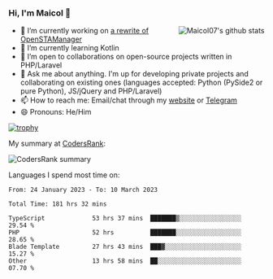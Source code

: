 ### Hi, I'm Maicol 👋
<img align="right" src="https://github-readme-stats.vercel.app/api?username=maicol07&count_private=true&count_private=true&show_icons=true" alt="Maicol07's github stats">

- 🔭 I’m currently working on [a rewrite of OpenSTAManager](https://github.com/Dasc3er/openstamanager/tree/rewrite)
- 🌱 I’m currently learning Kotlin
- 👯 I’m open to collaborations on open-source projects written in PHP/Laravel
- 💬 Ask me about anything. I'm up for developing private projects and collaborating on existing ones (languages accepted: Python (PySide2 or pure Python), JS/jQuery and PHP/Laravel)
- 📫 How to reach me: Email/chat through my [website](https://maicol07.it) or [Telegram](https://telegram.me/maicol07)
- 😄 Pronouns: He/Him

[![trophy](https://github-profile-trophy.vercel.app/?username=maicol07)](https://github.com/ryo-ma/github-profile-trophy)

My summary at [CodersRank](https://codersrank.io):

![CodersRank summary](https://cr-ss-service.azurewebsites.net/api/ScreenShot?widget=summary&username=maicol07&badges=3&show-avatar=true&style=--header-bg-color:%23000;--border-radius:16px)

Languages I spend most time on:
<!--START_SECTION:waka-->

```text
From: 24 January 2023 - To: 10 March 2023

Total Time: 181 hrs 32 mins

TypeScript             53 hrs 37 mins  ███████▒░░░░░░░░░░░░░░░░░   29.54 %
PHP                    52 hrs          ███████░░░░░░░░░░░░░░░░░░   28.65 %
Blade Template         27 hrs 43 mins  ███▓░░░░░░░░░░░░░░░░░░░░░   15.27 %
Other                  13 hrs 58 mins  ██░░░░░░░░░░░░░░░░░░░░░░░   07.70 %
```

<!--END_SECTION:waka-->
